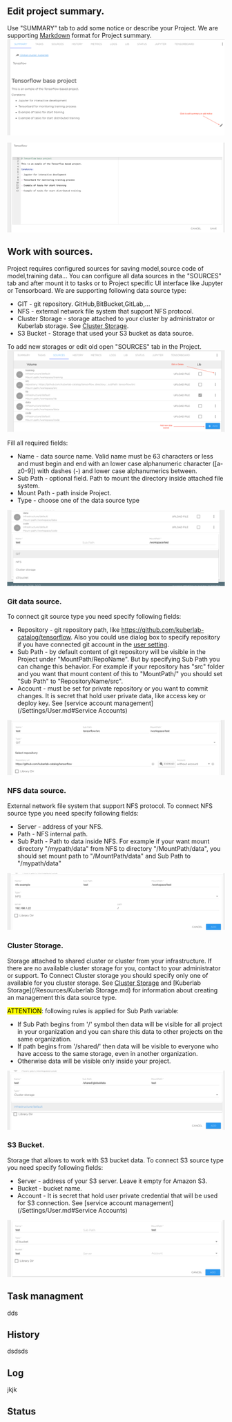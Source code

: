 ## Edit project summary.
Use "SUMMARY" tab to add some notice or describe your Project. We are supporting [Markdown](https://en.wikipedia.org/wiki/Markdown) format for Project summary.
![](/img/project/summary-1.png)

![](/img/project/summary-2.png)

## Work with sources.
Project requires configured sources for saving model,source code of model,training data...
You can configure all data sources in the "SOURCES" tab and after mount it to tasks or to Project specific UI interface like Jupyter or Tensorboard.
We are supporting following data source type:

* GIT - git repository. GitHub,BitBucket,GitLab,...
* NFS - external network file system that support NFS protocol.
* Cluster Storage - storage attached to your cluster by administrator or Kuberlab storage. See [Cluster Storage](/Resources/Clusters.md).
* S3 Bucket - Storage that used your S3 bucket as data source.

To add new storages or edit old open "SOURCES" tab in the Project.
![](/img/project/storage-1.png)

Fill all required fields:

* Name - data source name. Valid name must be 63 characters or less and must begin and end with an lower case alphanumeric character ([a-z0-9]) with dashes (-) and lower case alphanumerics between. 
* Sub Path - optional field. Path to mount the directory inside attached file system.
* Mount Path - path inside Project.
* Type - choose one of the data source type

![](/img/project/storage-2.png)

### Git data source.
To connect git source type you need specify following fields:

* Repository - git repository path, like https://github.com/kuberlab-catalog/tensorflow. Also you could use dialog box to specify repository if you have connected git account in the [user setting](/Settings/User.md#Services).
* Sub Path - by default content of git repository will be visible in the Project under "MountPath/RepoName". But by specifying Sub Path you can change this behavior. For example if your repository has "src" folder and you want that mount content of this to  "MountPath/" you should set "Sub Path" to "RepositoryName/src".
* Account - must be set for private repository or you want to commit changes. It is secret that hold user private data, like access key or deploy key. See [service account management](/Settings/User.md#Service Accounts)

![](/img/project/git-source-config.png)

### NFS data source.
External network file system that support NFS protocol. To connect NFS source type you need specify following fields:

* Server - address of your NFS.
* Path - NFS internal path.
* Sub Path - Path to data inside NFS. For example if your want mount directory "/mypath/data" from NFS  to  directory "/MountPath/data", you should set mount path to "/MountPath/data" and Sub Path to "/mypath/data"

![](/img/project/nfs-storage.png)

### Cluster Storage.
Storage attached to shared cluster or cluster from your infrastructure. If there are no available cluster storage for you, contact to your administrator or support.
To Connect Cluster storage you should specify only one of available for you cluster storage. See [Cluster Storage](/Resources/Clusters.md) and [Kuberlab Storage](/Resources/Kuberlab Storage.md) for information about creating an management  this data source type.

<mark>ATTENTION</mark>: following rules is applied for Sub Path variable:

* If Sub Path begins from '/' symbol then data will be visible for all project in your organization and you can share this data to other projects on the same organization. 
* If path begins from '/shared/' then data  will be visible to everyone who have access to the same storage, even in another organization.
* Otherwise data will be visible only inside your project.

![](/img/project/cluster-storage.png)

### S3 Bucket.
Storage that allows to work with S3 bucket data. To connect S3 source type you need specify following fields:

* Server - address of your S3 server. Leave it empty for Amazon S3.
* Bucket - bucket name.
* Account - It is secret that hold user private credential that will be used for S3 connection. See [service account management](/Settings/User.md#Service Accounts)

![](/img/project/s3-storage.png)

## Task managment
dds
## History
dsdsds
## Log
jkjk
## Status